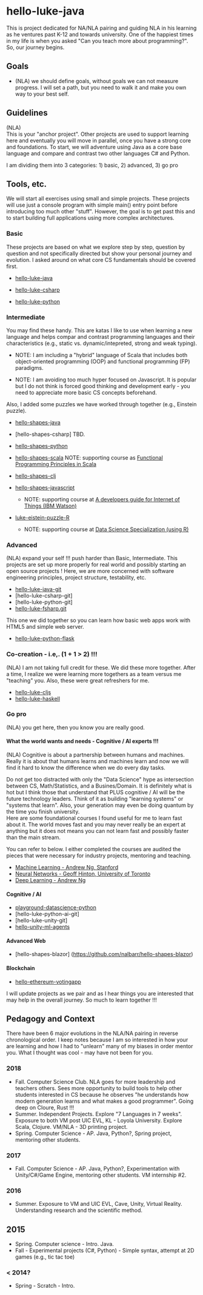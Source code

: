 # hello-luke-java
This is project dedicated for NA/NLA pairing and guiding NLA in his learning as he ventures past K-12 and towards university.  One of the happiest times in my life is when you asked "Can you teach more about programming?".  So, our journey begins.

## Goals
* (NLA) we should define goals, without goals we can not measure progress.  I will set a path, but you need to walk it and make you own way to your best self.

## Guidelines
(NLA)  
This is your "anchor project".  Other projects are used to support learning here and eventually you will move in parallel, once you have a strong core and foundations.  To start, we will adventure using Java as a core base language and compare and contrast two other languages C# and Python.

I am dividing them into 3 categories: 1) basic, 2) advanced, 3) go pro

## Tools, etc.
We will start all exercises using small and simple projects.  These projects will use just a console program with simple main() entry point before introducing too much other "stuff".  However, the goal is to get past this and to start building full applications using more complex architectures.

### Basic
These projects are based on what we explore step by step, question by question and not specifically directed but show your personal journey and evolution.  I asked around on what core CS fundamentals should be covered first.

* [hello-luke-java](https://github.com/nalbarr/hello-luke-java "Java anchor project")

* [hello-luke-csharp](https://github.com/nalbarr/hello-luke-csharp "C# anchor project")

* [hello-luke-python](https://github.com/nalbarr/hello-luke-python "Python anchor project")

### Intermediate
You may find these handy.  This are katas I like to use when learning a new language and helps compar and contrast programming languages and their characteristics (e.g., static vs. dynamic/intepreted, strong and weak typing).  

* NOTE:  I am  including a "hybrid" language of Scala that includes both object-oriented programming (OOP) and functional programming (FP) paradigms.

* NOTE:  I am avoiding too much hyper focused on Javascript.  It is popular but I do not think is forced good thinking and development early - you need to appreciate more basic CS concepts beforehand.

Also, I added some puzzles we have worked through together (e.g., Einstein puzzle).

* [hello-shapes-java](https://github.com/nalbarr/hello-shapes-java "Java shapes project")

* [hello-shapes-csharp] TBD.

* [hello-shapes-python](https://github.com/nalbarr/hello-shapes-python "Python shapes project")

* [hello-shapes-scala](https://github.com/nalbarr/hello-shapes-scala "Scala shapes project")
NOTE: supporting course as [Functional Programming Principles in Scala](https://github.com/nalbarr/coursera-epfl-funprog-scala)

* [hello-shapes-clj](https://github.com/nalbarr/hello-shapes-clj "Clojure shapes project")

* [hello-shapes-javascript](https://github.com/nalbarr/hello-shapes-javascript)
  - NOTE: supporting course at [A developers guide for Internet of Things (IBM Watson)](https://github.com/nalbarr/coursera-ibmwatson-iot-course1)

* [luke-eistein-puzzle-R](https://github.com/nalbarr/luke-einstein-puzzle-R)
  - NOTE:  supporting course at [Data Science Specialization (using R)](https://github.com/nalbarr/coursera-johnhopkins-datascience)

### Advanced
(NLA) expand your self !!! push harder than Basic, Intermediate.  This projects are set up more properly for real world and possibly starting an open source projects !  Here, we are more concerned with software engineering principles, project structure, testability, etc.
* [hello-luke-java-git](https://github.com/nalbarr/hello-luke-java-git)
* [hello-luke-csharp-git]
* [hello-luke-python-git]
* [hello-luke-fsharp.git](https://github.com/nalbarr/hello-luke-fsharp)

This one we did together so you can learn how basic web apps work with HTML5 and simple web server.
* [hello-luke-python-flask](https://github.com/nalbarr/hello-luke-python-flask.git)

### Co-creation - i.e,. (1 + 1 > 2) !!!
(NLA) I am not taking full credit for these.  We did these more together.  After a time, I realize we were learning more togethers as a team versus me "teaching" you.  Also, these were great refreshers for me.

* [hello-luke-cljs](https://github.com/nalbarr/hello-luke-cljs)
* [hello-luke-haskell](https://github.com/nalbarr/hello-luke-haskell)

### Go pro
(NLA) you get here, then you know you are really good.

#### What the world wants and needs - Cognitive / AI experts !!!
(NLA) Cognitive is about a partnership between humans and machines.  Really it is about that humans learns and machines learn and now we will find it hard to know the difference when we do every day tasks.

Do not get too distracted with only the "Data Science" hype as intersection between CS, Math/Statistics, and a Busines/Domain.  It is definitely what is hot but I think those that understand that PLUS cognitive / AI will be the future technology leaders. Think of it as building "learning systems" or "systems that learn".  Also, your generation may even be doing quantum by the time you finish university.  
Here are some foundational courses I found useful for me to learn fast about it.  The world moves fast and you may never really be an expert at anything but it does not means you can not learn fast and possibly faster than the main stream.  

You can refer to below.  I either completed the courses are audited the pieces that were necessary for industry projects, mentoring and teaching.

* [Machine Learning - Andrew Ng, Stanford](https://github.com/nalbarr/coursera-stanford-machine-learning)
* [Neural Networks - Geoff Hinton, University of Toronto](https://github.com/nalbarr/coursera-uoft-neural-networks)
* [Deep Learning - Andrew Ng](https://github.com/nalbarr/coursera-deeplearning.ai)

#### Cognitive / AI
* [playground-datascience-python](https://github.com/nalbarr/playground-datascience-python)
* [hello-luke-python-ai-git]
* [hello-luke-unity-git]
* [hello-unity-ml-agents](https://github.com/nalbarr/hello-unity-ml-agents.git)

#### Advanced Web
* [hello-shapes-blazor] (https://github.com/nalbarr/hello-shapes-blazor)

#### Blockchain
* [hello-ethereum-votingapp](https://github.com/nalbarr/hello-ethereum-votingapp.git)

I will update projects as we pair and as I hear things you are interested that may help in the overall journey.  So much to learn together !!!

## Pedagogy and Context
There have been 6 major evolutions in the NLA/NA pairing in reverse chronological order.  I keep notes because I am so interested in how your are learning and how I had to "unlearn" many of my biases in order mentor you.  What I thought was cool - may have not been for you.

### 2018
- Fall.  Computer Science Club.  NLA goes for more leadership and teachers others.  Sees more opportunity to build tools to help other students interested in CS because he observes "he understands how modern generation learns and what makes a good programmer".  Going deep on Cloure, Rust !!!
- Summer.  Independent Projects.  Explore "7 Languages in 7 weeks".  Exposure to both VM post UIC EVL, KL - Loyola University.  Explore Scala, Clojure.  VM/NLA - 3D printing project.
- Spring.  Computer Science - AP. Java, Python?, Spring project, mentoring other students.

### 2017
- Fall.  Computer Science - AP. Java, Python?, Experimentation with Unity/C#/Game Engine, mentoring other students.  VM internship #2.

### 2016 
- Summer.  Exposure to VM and UIC EVL, Cave, Unity, Virtual Reality.  Understanding research and the scientific method.

## 2015
- Spring.  Computer science - Intro.  Java.
- Fall - Experimental projects (C#, Python) - Simple syntax, attempt at 2D games (e.g., tic tac toe)

### < 2014?
- Spring - Scratch - Intro.
